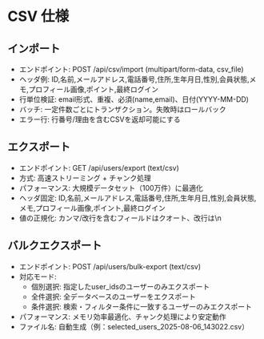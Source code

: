 # CSV 仕様

## インポート
- エンドポイント: POST /api/csv/import (multipart/form-data, csv_file)
- ヘッダ例: ID,名前,メールアドレス,電話番号,住所,生年月日,性別,会員状態,メモ,プロフィール画像,ポイント,最終ログイン
- 行単位検証: email形式、重複、必須(name,email)、日付(YYYY-MM-DD)
- バッチ: 一定件数ごとにトランザクション。失敗時はロールバック
- エラー行: 行番号/理由を含むCSVを返却可能にする

## エクスポート
- エンドポイント: GET /api/users/export (text/csv)
- 方式: 高速ストリーミング + チャンク処理
- パフォーマンス: 大規模データセット（100万件）に最適化
- ヘッダ固定: ID,名前,メールアドレス,電話番号,住所,生年月日,性別,会員状態,メモ,プロフィール画像,ポイント,最終ログイン
- 値の正規化: カンマ/改行を含むフィールドはクオート、改行は\n
## バルクエクスポート
- エンドポイント: POST /api/users/bulk-export (text/csv)
- 対応モード:
  - 個別選択: 指定したuser_idsのユーザーのみエクスポート
  - 全件選択: 全データベースのユーザーをエクスポート
  - 条件選択: 検索・フィルター条件に一致するユーザーのみエクスポート
- パフォーマンス: メモリ効率最適化、チャンク処理により安定動作
- ファイル名: 自動生成（例：selected_users_2025-08-06_143022.csv）

